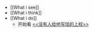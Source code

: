 - [[What i see]]
- [[What i think]]
- [[What i do]]
	- 开始看 [<<没有人给他写信的上校>>](https://book.douban.com/subject/20392523/)